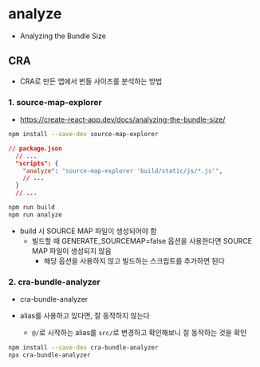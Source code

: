 # analyze

- Analyzing the Bundle Size

## CRA

- CRA로 만든 앱에서 번들 사이즈를 분석하는 방법

### 1. source-map-explorer

- https://create-react-app.dev/docs/analyzing-the-bundle-size/

```bash
npm install --save-dev source-map-explorer
```

```json
// package.json
  // ...
  "scripts": {
    "analyze": "source-map-explorer 'build/static/js/*.js'",
    // ...
  }
  // ...
```

```bash
npm run build
npm run analyze
```

- build 시 SOURCE MAP 파일이 생성되어야 함
  - 빌드할 때 GENERATE_SOURCEMAP=false 옵션을 사용한다면 SOURCE MAP 파일이 생성되지 않음
    - 해당 옵션을 사용하지 않고 빌드하는 스크립트를 추가하면 된다

### 2. cra-bundle-analyzer

- cra-bundle-analyzer

- alias를 사용하고 있다면, 잘 동작하지 않는다
  - `@/`로 시작하는 alias를 `src/`로 변경하고 확인해보니 잘 동작하는 것을 확인

```bash
npm install --save-dev cra-bundle-analyzer
npx cra-bundle-analyzer
```
